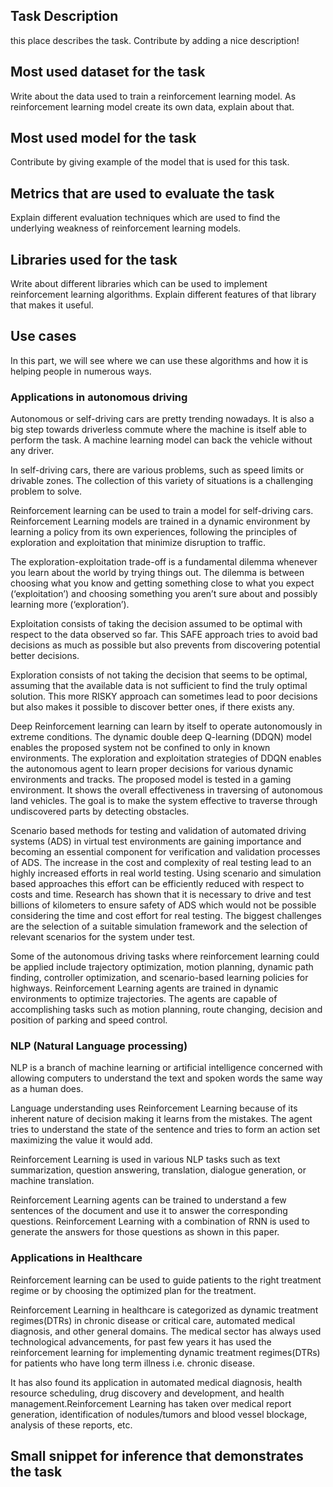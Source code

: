 ## Task Description

this place describes the task. Contribute by adding a nice description!


## Most used dataset for the task

Write about the data used to train a reinforcement learning model. As reinforcement learning model create its own data, explain about that. 


## Most used model for the task

Contribute by giving example of the model that is used for this task.


## Metrics that are used to evaluate the task

Explain different evaluation techniques which are used to find the underlying weakness of reinforcement learning models.


## Libraries used for the task

Write about different libraries which can be used to implement reinforcement learning algorithms. Explain different features of that library that makes it useful. 


## Use cases

In this part, we will see where we can use these algorithms and how it is helping people in numerous ways.


### Applications in autonomous driving

Autonomous or self-driving cars are pretty trending nowadays. It is also a big step towards driverless commute where the machine is itself able to perform the task. A machine learning model can back the vehicle without any driver. 

In self-driving cars, there are various problems, such as speed limits or drivable zones. The collection of this variety of situations is a challenging problem to solve.

Reinforcement learning can be used to train a model for self-driving cars. Reinforcement Learning models are trained in a dynamic environment by learning a policy from its own experiences, following the principles of exploration and exploitation that minimize disruption to traffic. 

The exploration-exploitation trade-off is a fundamental dilemma whenever you learn about the world by trying things out. The dilemma is between choosing what you know and getting something close to what you expect (‘exploitation’) and choosing something you aren’t sure about and possibly learning more (‘exploration’). 

Exploitation consists of taking the decision assumed to be optimal with respect to the data observed so far. This SAFE approach tries to avoid bad decisions as much as possible but also prevents from discovering potential better decisions.

Exploration consists of not taking the decision that seems to be optimal, assuming that the available data is not sufficient to find the truly optimal solution. This more RISKY approach can sometimes lead to poor decisions but also makes it possible to discover better ones, if there exists any.

Deep Reinforcement learning can learn by itself to operate autonomously in extreme conditions. The dynamic double deep Q-learning (DDQN) model enables the proposed system not be confined to only in known environments. The exploration and exploitation strategies of DDQN enables the autonomous agent to learn proper decisions for various dynamic environments and tracks. The proposed model is tested in a gaming environment. It shows the overall effectiveness in traversing of autonomous land vehicles. The goal is to make the system effective to traverse through undiscovered parts by detecting obstacles.

Scenario based methods for testing and validation of automated driving systems (ADS) in virtual test environments are gaining importance and becoming an essential component for verification and validation processes of ADS. The increase in the cost and complexity of real testing lead to an highly increased efforts in real world testing. Using scenario and simulation based approaches this effort can be efficiently reduced with respect to costs and time. Research has shown that it is necessary to drive and test billions of kilometers to ensure safety of ADS which would not be possible considering the time and cost effort for real testing. The biggest challenges are the selection of a suitable simulation framework and the selection of relevant scenarios for the system under test.

Some of the autonomous driving tasks where reinforcement learning could be applied include trajectory optimization, motion planning, dynamic path finding, controller optimization, and scenario-based learning policies for highways. Reinforcement Learning agents are trained in dynamic environments to optimize trajectories. The agents are capable of accomplishing tasks such as motion planning, route changing, decision and position of parking and speed control.


### NLP (Natural Language processing)

NLP is a branch of machine learning or artificial intelligence concerned with allowing computers to understand the text and spoken words the same way as a human does.  


Language understanding uses Reinforcement Learning because of its inherent nature of decision making it learns from the mistakes. The agent tries to understand the state of the sentence and tries to form an action set maximizing the value it would add.

Reinforcement Learning is used in various NLP tasks such as text summarization, question answering, translation, dialogue generation, or machine translation.


Reinforcement Learning agents can be trained to understand a few sentences of the document and use it to answer the corresponding questions. Reinforcement Learning with a combination of RNN is used to generate the answers for those questions as shown in this paper.

### Applications in Healthcare 

Reinforcement learning can be used to guide patients to the right treatment regime or by choosing the optimized plan for the treatment.

Reinforcement Learning in healthcare is categorized as dynamic treatment regimes(DTRs) in chronic disease or critical care, automated medical diagnosis, and other general domains. The medical sector has always used technological advancements, for past few years it has used the reinforcement learning for implementing dynamic treatment regimes(DTRs) for patients who have long term illness i.e. chronic disease.

It has also found its application in automated medical diagnosis, health resource scheduling, drug discovery and development, and health management.Reinforcement Learning has taken over medical report generation, identification of nodules/tumors and blood vessel blockage, analysis of these reports, etc.

##  Small snippet for inference that demonstrates the task